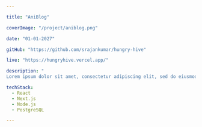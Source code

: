 ```yaml
---

title: "AniBlog"

coverImage: "/project/aniblog.png"

date: "01-01-2027"

gitHub: "https://github.com/srajankumar/hungry-hive"

live: "https://hungryhive.vercel.app/"

description: "
Lorem ipsum dolor sit amet, consectetur adipiscing elit, sed do eiusmod tempor incididunt ut labore et dolore magna aliqua. Praesent elementum facilisis leo vel fringilla est ullamcorper eget. At imperdiet dui accumsan sit amet nulla facilities morbi tempus. Praesent elementum facilisis leo vel fringilla. Congue mauris rhoncus aenean vel. Egestas sed tempus urna et pharetra pharetra massa massa ultricies."

techStack:
  - React
  - Next.js
  - Node.js
  - PostgreSQL

---
```

